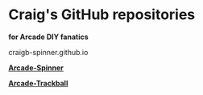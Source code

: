 # Craig's GitHub repositories
**for Arcade DIY fanatics**  

craigb-spinner.github.io

[**Arcade-Spinner**](https://craigb-spinner.github.io/Arcade-Spinner/)  

[**Arcade-Trackball**](https://craigb-spinner.github.io/Arcade-Trackball/)  

